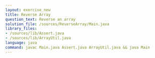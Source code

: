 ```yaml
---
layout: exercise_new
title: Reverse Array
question_text: Reverse an array
solution_file: /sources/ReverseArray/Main.java
library_files:
- /sources/lib/Assert.java
- /sources/lib/ArrayUtil.java
language: java
command: javac Main.java Assert.java ArrayUtil.java && java Main
---
```

